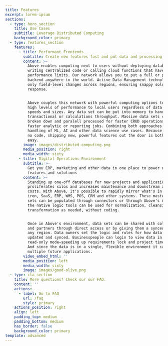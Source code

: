 ```yaml
---
title: Features
excerpt: lorem-ipsum
sections:
  - type: hero_section
    title: Use Cases
    subtitle: Leverage Distributed Computing
    background_color: primary
  - type: features_section
    features:
      - title: Performant Frontends
        subtitle: Create new features fast and put data and processing at the last mile
        content: >-
          Above enables computing next to users without deploying databases,
          writing centralized code or calling cloud functions that have
          performance limits. Our network allows you to put a full or partial
          backend anywhere in the world. Active Data Management technology syncs
          only field-level changes across regions, ensuring snappy solution-wide
          response. 


          Above couples this network with powerful computing options to assure
          high levels of performance to local users regardless of data types,
          speeds and sizes. Any data set can be put into memory to handle high
          transactional or calculations throughput. Massive data sets can be
          broken down and paralell processed for faster CRUD operations or for
          faster analytic or reporting jobs. Combining both approaches enables
          handling of ML, AI and other data science use cases. Because Above is
          no code, shipping new, powerful features out the door is both fast and
          easy.
        image: images/distributed-computing.png
        media_position: right
        media_width: sixty
      - title: Digital Operations Environment
        subtitle: >-
          Get you ERP, marketing and other data in one place to power new
          features and solutions
        content: >-
          Standing up one-off databases for new projects and applications
          proliferates silos and increases maintenance and downstream analytic
          costs. With Above, it's possible to rapidly mirror what's in your big
          iron, SaaS, ERP, WMS, POS, CRM and other systems. These master data
          sets can be populated through connectors or through Above's API. Then
          the native logic tools can be used for normalization, cleansing and
          transformation as needed, without coding. 


          Once in Above's environment, data sets can be shared with colleagues
          and partners through direct access or by giving them a synced copy in
          any region. Data owners set the logic and rules for how data gets
          updated and synced. Businesspeople can login to view data in a
          read-only mode—speeding up requirements lock and project timelines.
          And since the data is in a single, flexible environment it can power
          multiple future applications.
        video_embed_html: ''
        media_position: left
        media_width: sixty
        image: images/good-olive.png
  - type: cta_section
    title: More questions? Check our our FAQ.
    content: ''
    actions:
      - label: Go to FAQ
        url: /faq
        style: primary
    actions_position: right
    align: left
    padding_top: medium
    padding_bottom: medium
    has_border: false
    background_color: primary
template: advanced
---
```

